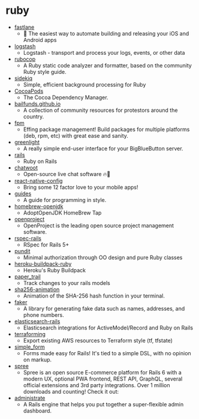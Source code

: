 # ruby
- [fastlane](https://github.com/fastlane/fastlane)
  - 🚀 The easiest way to automate building and releasing your iOS and Android apps
- [logstash](https://github.com/elastic/logstash)
  - Logstash - transport and process your logs, events, or other data
- [rubocop](https://github.com/rubocop-hq/rubocop)
  - A Ruby static code analyzer and formatter, based on the community Ruby style guide.
- [sidekiq](https://github.com/mperham/sidekiq)
  - Simple, efficient background processing for Ruby
- [CocoaPods](https://github.com/CocoaPods/CocoaPods)
  - The Cocoa Dependency Manager.
- [bailfunds.github.io](https://github.com/bailfunds/bailfunds.github.io)
  - A collection of community resources for protestors around the country.
- [fpm](https://github.com/jordansissel/fpm)
  - Effing package management! Build packages for multiple platforms (deb, rpm, etc) with great ease and sanity.
- [greenlight](https://github.com/bigbluebutton/greenlight)
  - A really simple end-user interface for your BigBlueButton server.
- [rails](https://github.com/rails/rails)
  - Ruby on Rails
- [chatwoot](https://github.com/chatwoot/chatwoot)
  - Open-source live chat software 🔥💬
- [react-native-config](https://github.com/luggit/react-native-config)
  - Bring some 12 factor love to your mobile apps!
- [guides](https://github.com/thoughtbot/guides)
  - A guide for programming in style.
- [homebrew-openjdk](https://github.com/AdoptOpenJDK/homebrew-openjdk)
  - AdoptOpenJDK HomeBrew Tap
- [openproject](https://github.com/opf/openproject)
  - OpenProject is the leading open source project management software.
- [rspec-rails](https://github.com/rspec/rspec-rails)
  - RSpec for Rails 5+
- [pundit](https://github.com/varvet/pundit)
  - Minimal authorization through OO design and pure Ruby classes
- [heroku-buildpack-ruby](https://github.com/heroku/heroku-buildpack-ruby)
  - Heroku's Ruby Buildpack
- [paper_trail](https://github.com/paper-trail-gem/paper_trail)
  - Track changes to your rails models
- [sha256-animation](https://github.com/in3rsha/sha256-animation)
  - Animation of the SHA-256 hash function in your terminal.
- [faker](https://github.com/faker-ruby/faker)
  - A library for generating fake data such as names, addresses, and phone numbers.
- [elasticsearch-rails](https://github.com/elastic/elasticsearch-rails)
  - Elasticsearch integrations for ActiveModel/Record and Ruby on Rails
- [terraforming](https://github.com/dtan4/terraforming)
  - Export existing AWS resources to Terraform style (tf, tfstate)
- [simple_form](https://github.com/heartcombo/simple_form)
  - Forms made easy for Rails! It's tied to a simple DSL, with no opinion on markup.
- [spree](https://github.com/spree/spree)
  - Spree is an open source E-commerce platform for Rails 6 with a modern UX, optional PWA frontend, REST API, GraphQL, several official extensions and 3rd party integrations. Over 1 million downloads and counting! Check it out:
- [administrate](https://github.com/thoughtbot/administrate)
  - A Rails engine that helps you put together a super-flexible admin dashboard.
